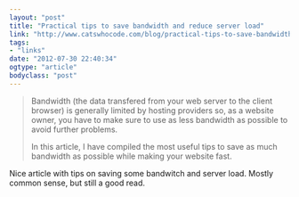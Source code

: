 ```yaml
---
layout: "post"
title: "Practical tips to save bandwidth and reduce server load"
link: "http://www.catswhocode.com/blog/practical-tips-to-save-bandwidth-and-reduce-server-load"
tags: 
- "links"
date: "2012-07-30 22:40:34"
ogtype: "article"
bodyclass: "post"
---
```


> Bandwidth (the data transfered from your web server to the client browser) is generally limited by hosting providers so, as a website owner, you have to make sure to use as less bandwidth as possible to avoid further problems.
> 
> In this article, I have compiled the most useful tips to save as much bandwidth as possible while making your website fast.

Nice article with tips on saving some bandwitch and server load. Mostly common sense, but still a good read.